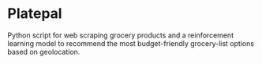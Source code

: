 # Platepal
Python script for web scraping grocery products and a reinforcement learning model to recommend the most budget-friendly grocery-list options based on geolocation.
